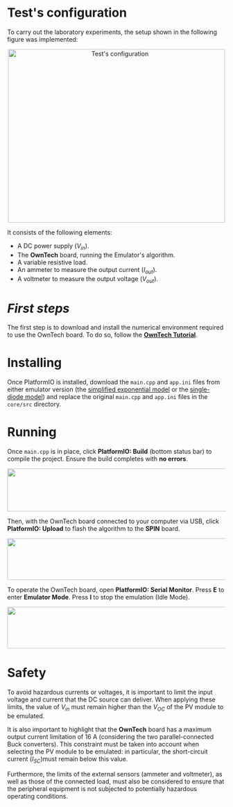 # Test's configuration

To carry out the laboratory experiments, the setup shown in the following figure was implemented:   

<p align="center">
<img width="500" height="400" alt="Test's configuration" src="https://github.com/user-attachments/assets/f6368711-5379-4dcc-9017-c8cffc4b75b9" />
</p>

It consists of the following elements:

- A DC power supply (_V<sub>in</sub>_).  
- The **OwnTech** board, running the Emulator's algorithm.  
- A variable resistive load.  
- An ammeter to measure the output current (_I<sub>out</sub>_).  
- A voltmeter to measure the output voltage (_V<sub>out</sub>_).

# _First steps_

The first step is to download and install the numerical environment required to use the OwnTech board.  To do so, follow the [**OwnTech Tutorial**](https://docs.owntech.org/latest/core/docs/environment_setup/).

# Installing  

Once PlatformIO is installed, download the `main.cpp` and `app.ini` files from either emulator version (the [simplified exponential model](https://github.com/GCBrito/PV-emulator/tree/main/Simplified%20exponential%20model/SPIN%20Firmware) or the [single-diode model](https://github.com/GCBrito/PV-emulator/tree/main/Single-diode%20model/SPIN%20Firmware)) and replace the original `main.cpp` and `app.ini` files in the `core/src` directory.

# Running 

Once `main.cpp` is in place, click **PlatformIO: Build** (bottom status bar) to compile the project. Ensure the build completes with **no errors**.

<p align="center">
<img width="1365" height="99" alt="VS Code (Built)" src="https://github.com/user-attachments/assets/dd96c6d4-b47d-45ed-98d5-03f01d42003a" />
</p>

Then, with the OwnTech board connected to your computer via USB, click **PlatformIO: Upload** to flash the algorithm to the **SPIN** board.

<p align="center">
<img width="1365" height="96" alt="VS Code (Serial Monitor)" src="https://github.com/user-attachments/assets/c19289a4-922b-4e5a-bead-54c964498b89" />
</p>

To operate the OwnTech board, open **PlatformIO: Serial Monitor**.  Press **E** to enter **Emulator Mode**.  Press **I** to stop the emulation (Idle Mode).

<p align="center">
<img width="1365" height="96" alt="VS Code (Serial Monitor)" src="https://github.com/user-attachments/assets/37ac49fb-9c28-4813-939c-0ef9333b5922" />
</p>

# Safety

To avoid hazardous currents or voltages, it is important to limit the input voltage and current that the DC source can deliver. When applying these limits, the value of _V<sub>in</sub>_ must remain higher than the _V<sub>OC</sub>_ of the PV module to be emulated.

It is also important to highlight that the **OwnTech** board has a maximum output current limitation of 16 A (considering the two parallel-connected Buck converters). This constraint must be taken into account when selecting the PV module to be emulated: in particular, the short-circuit current (_I<sub>SC</sub>_)must remain below this value.  

Furthermore, the limits of the external sensors (ammeter and voltmeter), as well as those of the connected load, must also be considered to ensure that the peripheral equipment is not subjected to potentially hazardous operating conditions.  
